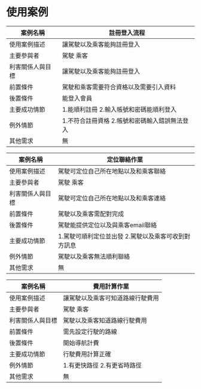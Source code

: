 # 使用案例
|案例名稱|註冊登入流程|
|---|---|
|使用案例描述|讓駕駛以及乘客能夠註冊登入|
|主要參與者|駕駛 乘客|
|利害關係人與目標|讓駕駛以及乘客能夠註冊登入|
|前置條件|駕駛和乘客需要符合資格以及需要引入資料|
|後置條件|能登入會員|
|主要成功情節|1.能順利註冊 2.輸入帳號和密碼能順利登入|
|例外情節|1.不符合註冊資格 2.帳號和密碼輸入錯誤無法登入|
|其他需求|無|

|案例名稱|定位聯絡作業|
|---|---|
|使用案例描述|駕駛可定位自己所在地點以及和乘客聯絡|
|主要參與者|駕駛 乘客|
|利害關係人與目標|駕駛可定位自己所在地點以及和乘客連絡|
|前置條件|駕駛以及乘客需配對完成|
|後置條件|駕駛能提供定位以及與乘客email聯絡|
|主要成功情節|1.駕駛可順利定位並出發 2.駕駛以及乘客可收到對方訊息|
|例外情節|駕駛以及乘客無法順利聯絡|
|其他需求|無|

|案例名稱|費用計算作業|
|---|---|
|使用案例描述|讓駕駛以及乘客可知道路線行駛費用|
|主要參與者|駕駛 乘客|
|利害關係人與目標|駕駛以及乘客知道路線行駛費用|
|前置條件|需先設定行駛的路線|
|後置條件|開始導航計費|
|主要成功情節|行駛費用計算正確|
|例外情節|1.有更快路徑 2.有更省時路徑|
|其他需求|無|
